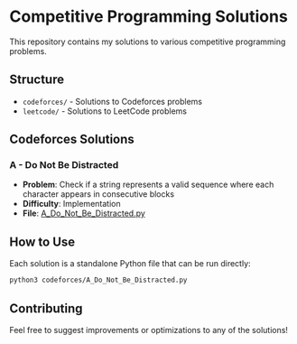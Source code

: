 # Competitive Programming Solutions

This repository contains my solutions to various competitive programming problems.

## Structure

- `codeforces/` - Solutions to Codeforces problems
- `leetcode/` - Solutions to LeetCode problems

## Codeforces Solutions

### A - Do Not Be Distracted
- **Problem**: Check if a string represents a valid sequence where each character appears in consecutive blocks
- **Difficulty**: Implementation
- **File**: [A_Do_Not_Be_Distracted.py](codeforces/A_Do_Not_Be_Distracted.py)

## How to Use

Each solution is a standalone Python file that can be run directly:

```bash
python3 codeforces/A_Do_Not_Be_Distracted.py
```

## Contributing

Feel free to suggest improvements or optimizations to any of the solutions!
